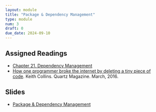 ```yaml
---
layout: module
title: "Package & Dependency Management"
type: module
num: 3
draft: 0
due_date: 2024-09-10
---
```


## Assigned Readings
* <a href="https://abseil.io/resources/swe-book/html/ch21.html" target="_blank">Chapter 21. Dependency Management</a>
* <a href="https://qz.com/646467/how-one-programmer-broke-the-internet-by-deleting-a-tiny-piece-of-code" target="_blank">How one programmer broke the internet by deleting a tiny piece of code</a>. Keith Collins. Quartz Magazine. March, 2016.

<!-- ### Recommended 
* pip and Poetry (Python)
* npm (Node.js)
* Intro to apt (Ubuntu) -->

## Slides
* <a href="https://docs.google.com/presentation/d/1mHWz-llPLb-V-O3VNutWpXyfqx2fwtfUCrpet_zqT5k/edit?usp=sharing" target="_blank">Package & Dependency Management</a>


<!-- ## Activity: Install Node Manually
* Overview of Poetry
* Overview of NPM
* Overview of Apt
* When should you install packages from source? -->
